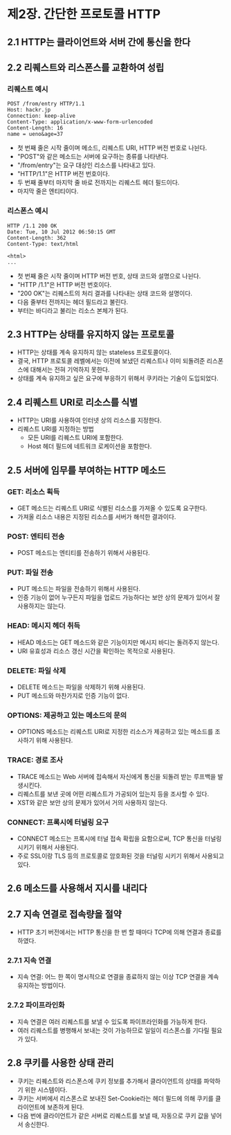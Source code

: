 # 제2장. 간단한 프로토콜 HTTP
## 2.1 HTTP는 클라이언트와 서버 간에 통신을 한다
## 2.2 리퀘스트와 리스폰스를 교환하여 성립
### 리퀘스트 예시
```
POST /from/entry HTTP/1.1
Host: hackr.jp
Connection: keep-alive
Content-Type: application/x-www-form-urlencoded
Content-Length: 16
name = ueno&age=37
```
- 첫 번째 줄은 시작 줄이며 메소드, 리퀘스트 URI, HTTP 버전 번호로 나뉜다.
- "POST"와 같은 메소드는 서버에 요구하는 종류를 나타낸다.
- "/from/entry"는 요구 대상인 리소스를 나타내고 있다.
- "HTTP/1.1"은 HTTP 버전 번호이다.
- 두 번째 줄부터 마지막 줄 바로 전까지는 리퀘스트 헤더 필드이다.
- 마지막 줄은 엔티티이다.

### 리스폰스 예시
```
HTTP /1.1 200 OK
Date: Tue, 10 Jul 2012 06:50:15 GMT
Content-Length: 362
Content-Type: text/html

<html>
...
```
- 첫 번째 줄은 시작 줄이며 HTTP 버전 번호, 상태 코드와 설명으로 나뉜다.
- "HTTP /1.1"은 HTTP 버전 번호이다.
- "200 OK"는 리퀘스트의 처리 결과를 나타내는 상태 코드와 설명이다.
- 다음 줄부터 <html> 전까지는 헤더 필드라고 불린다.
- <html> 부터는 바디라고 불리는 리소스 본체가 된다.

## 2.3 HTTP는 상태를 유지하지 않는 프로토콜
- HTTP는 상태를 계속 유지하지 않는 stateless 프로토콜이다.
- 결국, HTTP 프로토콜 레벨에서는 이전에 보냈던 리퀘스트나 이미 되돌려준 리스폰스에 대해서는 전혀 기억하지 못한다.
- 상태를 계속 유지하고 싶은 요구에 부응하기 위해서 쿠키라는 기술이 도입되었다.

## 2.4 리퀘스트 URI로 리소스를 식별
- HTTP는 URI를 사용하여 인터넷 상의 리소스를 지정한다.
- 리퀘스트 URI를 지정하는 방법
  - 모든 URI를 리퀘스트 URI에 포함한다.
  - Host 헤더 필드에 네트워크 로케이션을 포함한다.

## 2.5 서버에 임무를 부여하는 HTTP 메소드
### GET: 리소스 획득
- GET 메소드는 리퀘스트 URI로 식별된 리소스를 가져올 수 있도록 요구한다.
- 가져올 리소스 내용은 지정된 리소스를 서버가 해석한 결과이다.

### POST: 엔티티 전송
- POST 메소드는 엔티티를 전송하기 위해서 사용된다.

### PUT: 파일 전송
- PUT 메소드는 파일을 전송하기 위해서 사용된다.
- 인증 기능이 없어 누구든지 파일을 업로드 가능하다는 보안 상의 문제가 있어서 잘 사용하지는 않는다.

### HEAD: 메시지 헤더 취득
- HEAD 메소드는 GET 메소드와 같은 기능이지만 메시지 바디는 돌려주지 않는다.
- URI 유효성과 리소스 갱신 시간을 확인하는 목적으로 사용된다.

### DELETE: 파일 삭제
- DELETE 메소드는 파일을 삭제하기 위해 사용된다.
- PUT 메소드와 마찬가지로 인증 기능이 없다.

### OPTIONS: 제공하고 있는 메소드의 문의
- OPTIONS 메소드는 리퀘스트 URI로 지정한 리소스가 제공하고 있는 메소드를 조사하기 위해 사용된다.

### TRACE: 경로 조사
- TRACE 메소드는 Web 서버에 접속해서 자신에게 통신을 되돌려 받는 루프백을 발생시킨다.
- 리퀘스트를 보낸 곳에 어떤 리퀘스트가 가공되어 있는지 등을 조사할 수 있다.
- XST와 같은 보안 상의 문제가 있어서 거의 사용하지 않는다.

### CONNECT: 프록시에 터널링 요구
- CONNECT 메소드는 프록시에 터널 접속 확립을 요함으로써, TCP 통신을 터널링 시키기 위해서 사용된다.
- 주로 SSL이랑 TLS 등의 프로토콜로 암호화된 것을 터널링 시키기 위해서 사용되고 있다.

## 2.6 메소드를 사용해서 지시를 내리다

## 2.7 지속 연결로 접속량을 절약
- HTTP 초기 버전에서는 HTTP 통신을 한 번 할 때마다 TCP에 의해 연결과 종료를 하였다.

### 2.7.1 지속 연결
- 지속 연결: 어느 한 쪽이 명시적으로 연결을 종료하지 않는 이상 TCP 연결을 계속 유지하는 방법이다.

### 2.7.2 파이프라인화
- 지속 연결은 여러 리퀘스트를 보낼 수 있도록 파이프라인화를 가능하게 한다.
- 여러 리퀘스트를 병행해서 보내는 것이 가능하므로 일일이 리스폰스를 기다릴 필요가 있다.

## 2.8 쿠키를 사용한 상태 관리
- 쿠키는 리퀘스트와 리스폰스에 쿠키 정보를 추가해서 클라이언트의 상태를 파악하기 위한 시스템이다.
- 쿠키는 서버에서 리스폰스로 보내진 Set-Cookie라는 헤더 필드에 의해 쿠키를 클라이언트에 보존하게 된다.
- 다음 번에 클라이언트가 같은 서버로 리퀘스트를 보낼 때, 자동으로 쿠키 값을 넣어서 송신한다.
